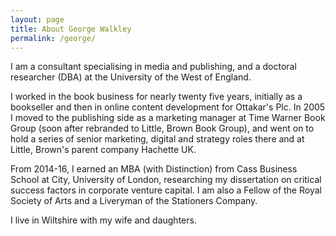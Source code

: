 ```yaml
---
layout: page
title: About George Walkley
permalink: /george/
---
```


I am a consultant specialising in media and publishing, and a doctoral researcher (DBA) at the University of the West of England. 

I worked in the book business for nearly twenty five years, initially as a bookseller and then in online content development for Ottakar's Plc. In 2005 I moved to the publishing side as a marketing manager at Time Warner Book Group (soon after rebranded to Little, Brown Book Group), and went on to hold a series of senior marketing, digital and strategy roles there and at Little, Brown's parent company Hachette UK. 

From 2014-16, I earned an MBA (with Distinction) from Cass Business School at City, University of London, researching my dissertation on critical success factors in corporate venture capital. I am also a Fellow of the Royal Society of Arts and a Liveryman of the Stationers Company. 

I live in Wiltshire with my wife and daughters. 
